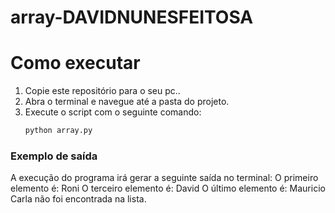 # array-DAVIDNUNESFEITOSA
# Como executar
1.  Copie este repositório para o seu pc..
2.  Abra o terminal e navegue até a pasta do projeto.
3.  Execute o script com o seguinte comando:
    ```bash
    python array.py
    ```

### Exemplo de saída
A execução do programa irá gerar a seguinte saída no terminal:
O primeiro elemento é: Roni
O terceiro elemento é: David
O último elemento é: Mauricio
Carla não foi encontrada na lista.
